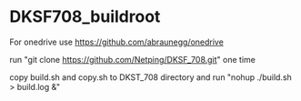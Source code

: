 # DKSF708_buildroot

For onedrive use https://github.com/abraunegg/onedrive

run "git clone https://github.com/Netping/DKSF_708.git" one time

copy build.sh and copy.sh to DKST_708 directory and run "nohup ./build.sh > build.log &"
